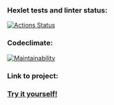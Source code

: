 ### Hexlet tests and linter status:
[![Actions Status](https://github.com/usernamenumb1/frontend-project-lvl3/workflows/hexlet-check/badge.svg)](https://github.com/usernamenumb1/frontend-project-lvl3/actions)
### Codeclimate:
[![Maintainability](https://api.codeclimate.com/v1/badges/e7f7e8c51411bfd7516d/maintainability)](https://codeclimate.com/github/usernamenumb1/frontend-project-lvl3/maintainability)

### Link to project:
### [Try it yourself!](https://frontend-project-lvl3-mu-five.vercel.app/)
